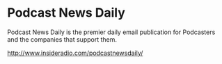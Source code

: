 # Podcast News Daily
Podcast News Daily is the premier daily email publication for Podcasters and the companies that support them.

http://www.insideradio.com/podcastnewsdaily/
